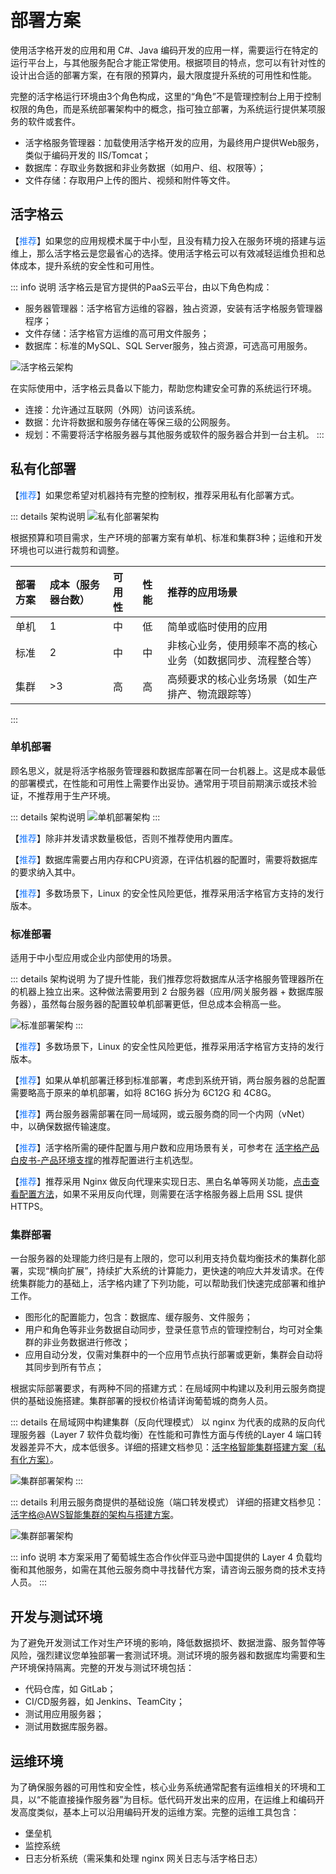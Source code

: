 # 部署方案

使用活字格开发的应用和用 C#、Java 编码开发的应用一样，需要运行在特定的运行平台上，与其他服务配合才能正常使用。根据项目的特点，您可以有针对性的设计出合适的部署方案，在有限的预算内，最大限度提升系统的可用性和性能。

完整的活字格运行环境由3个角色构成，这里的“角色”不是管理控制台上用于控制权限的角色，而是系统部署架构中的概念，指可独立部署，为系统运行提供某项服务的软件或套件。

- 活字格服务管理器：加载使用活字格开发的应用，为最终用户提供Web服务，类似于编码开发的 IIS/Tomcat；
- 数据库：存取业务数据和非业务数据（如用户、组、权限等）；
- 文件存储：存取用户上传的图片、视频和附件等文件。

## 活字格云

【<font color="#1677FF">推荐</font>】如果您的应用规模术属于中小型，且没有精力投入在服务环境的搭建与运维上，那么活字格云是您最省心的选择。使用活字格云可以有效减轻运维负担和总体成本，提升系统的安全性和可用性。

::: info 说明
活字格云是官方提供的PaaS云平台，由以下角色构成：
- 服务器管理器：活字格官方运维的容器，独占资源，安装有活字格服务管理器程序；
- 文件存储：活字格官方运维的高可用文件服务；
- 数据库：标准的MySQL、SQL Server服务，独占资源，可选高可用服务。

![活字格云架构](../images/arch-deployment-cloud.png "活字格云架构")

在实际使用中，活字格云具备以下能力，帮助您构建安全可靠的系统运行环境。
- 连接：允许通过互联网（外网）访问该系统。
- 数据：允许将数据和服务存储在等保三级的公网服务。
- 规划：不需要将活字格服务器与其他服务或软件的服务器合并到一台主机。
:::

## 私有化部署

【<font color="#1677FF">推荐</font>】如果您希望对机器持有完整的控制权，推荐采用私有化部署方式。

::: details 架构说明
![私有化部署架构](../images/arch-deployment-private.png "私有化部署架构")

根据预算和项目需求，生产环境的部署方案有单机、标准和集群3种；运维和开发环境也可以进行裁剪和调整。

| 部署方案 | 成本（服务器台数） | 可用性 | 性能 | 推荐的应用场景                        |
|:-----|:----------|:----|:---|:-------------------------------|
| 单机   | 1         | 中   | 低  | 简单或临时使用的应用                     |
| 标准   | 2         | 中   | 中  | 非核心业务，使用频率不高的核心业务（如数据同步、流程整合等） |
| 集群   | >3        | 高   | 高  | 高频要求的核心业务场景（如生产排产、物流跟踪等）       |
:::

### 单机部署

顾名思义，就是将活字格服务管理器和数据库部署在同一台机器上。这是成本最低的部署模式，在性能和可用性上需要作出妥协。通常用于项目前期演示或技术验证，不推荐用于生产环境。

::: details 架构说明
![单机部署架构](../images/arch-deployment-single.png "单机部署架构")
:::

【<font color="#1677FF">推荐</font>】除非并发请求数量极低，否则不推荐使用内置库。

【<font color="#1677FF">推荐</font>】数据库需要占用内存和CPU资源，在评估机器的配置时，需要将数据库的要求纳入其中。

【<font color="#1677FF">推荐</font>】多数场景下，Linux 的安全性风险更低，推荐采用活字格官方支持的发行版本。

### 标准部署

适用于中小型应用或企业内部使用的场景。

::: details 架构说明
为了提升性能，我们推荐您将数据库从活字格服务管理器所在的机器上独立出来。这种做法需要用到 2 台服务器（应用/网关服务器 + 数据库服务器），虽然每台服务器的配置较单机部署更低，但总成本会稍高一些。

![标准部署架构](../images/arch-deployment-standard.png "标准部署架构")
:::

【<font color="#1677FF">推荐</font>】多数场景下，Linux 的安全性风险更低，推荐采用活字格官方支持的发行版本。

【<font color="#1677FF">推荐</font>】如果从单机部署迁移到标准部署，考虑到系统开销，两台服务器的总配置需要略高于原来的单机部署，如将 8C16G 拆分为 6C12G 和 4C8G。

【<font color="#1677FF">推荐</font>】两台服务器需部署在同一局域网，或云服务商的同一个内网（vNet）中，以确保数据传输速度。

【<font color="#1677FF">推荐</font>】活字格所需的硬件配置与用户数和应用场景有关，可参考在 [活字格产品白皮书-产品环境支撑](https://cdn.grapecity.com.cn/website-resources/huozige/online/活字格低代码开发平台产品白皮书.pdf)的推荐配置进行主机选型。

【<font color="#1677FF">推荐</font>】推荐采用 Nginx 做反向代理来实现日志、黑白名单等网关功能，[点击查看配置方法](https://gcdn.grapecity.com.cn/showtopic-186662-1-1.html)，如果不采用反向代理，则需要在活字格服务器上启用 SSL 提供 HTTPS。

### 集群部署

一台服务器的处理能力终归是有上限的，您可以利用支持负载均衡技术的集群化部署，实现“横向扩展”，持续扩大系统的计算能力，更快速的响应大并发请求。在传统集群能力的基础上，活字格内建了下列功能，可以帮助我们快速完成部署和维护工作。

- 图形化的配置能力，包含：数据库、缓存服务、文件服务；
- 用户和角色等非业务数据自动同步，登录任意节点的管理控制台，均可对全集群的非业务数据进行修改；
- 应用自动分发，仅需对集群中的一个应用节点执行部署或更新，集群会自动将其同步到所有节点；

根据实际部署要求，有两种不同的搭建方式：在局域网中构建以及利用云服务商提供的基础设施搭建。集群部署的授权价格请详询葡萄城的商务人员。

::: details 在局域网中构建集群（反向代理模式）
以 nginx 为代表的成熟的反向代理服务器（Layer 7 软件负载均衡）在性能和可靠性方面与传统的Layer 4 端口转发器差异不大，成本低很多。详细的搭建文档参见：[活字格智能集群搭建方案（私有化方案）](https://gcdn.grapecity.com.cn/showtopic-152640-1-1.html)。

![集群部署架构](../images/arch-deployment-cluster-1.png "集群部署架构")
:::

::: details 利用云服务商提供的基础设施（端口转发模式）
详细的搭建文档参见：[活字格@AWS智能集群的架构与搭建方案](https://gcdn.grapecity.com.cn/showtopic-152955-1-1.html)。

![集群部署架构](../images/arch-deployment-cluster-2.png "集群部署架构")

::: info 说明
本方案采用了葡萄城生态合作伙伴亚马逊中国提供的 Layer 4 负载均衡和其他服务，如需在其他云服务商中寻找替代方案，请咨询云服务商的技术支持人员。
:::

## 开发与测试环境

为了避免开发测试工作对生产环境的影响，降低数据损坏、数据泄露、服务暂停等风险，强烈建议您单独部署一套测试环境。测试环境的服务器和数据库均需要和生产环境保持隔离。完整的开发与测试环境包括：

- 代码仓库，如 GitLab；
- CI/CD服务器，如 Jenkins、TeamCity；
- 测试用应用服务器；
- 测试用数据库服务器。

## 运维环境

为了确保服务器的可用性和安全性，核心业务系统通常配套有运维相关的环境和工具，以“不能直接操作服务器”为目标。低代码开发出来的应用，在运维上和编码开发高度类似，基本上可以沿用编码开发的运维方案。完整的运维工具包含：

- 堡垒机
- 监控系统
- 日志分析系统（需采集和处理 nginx 网关日志与活字格日志）